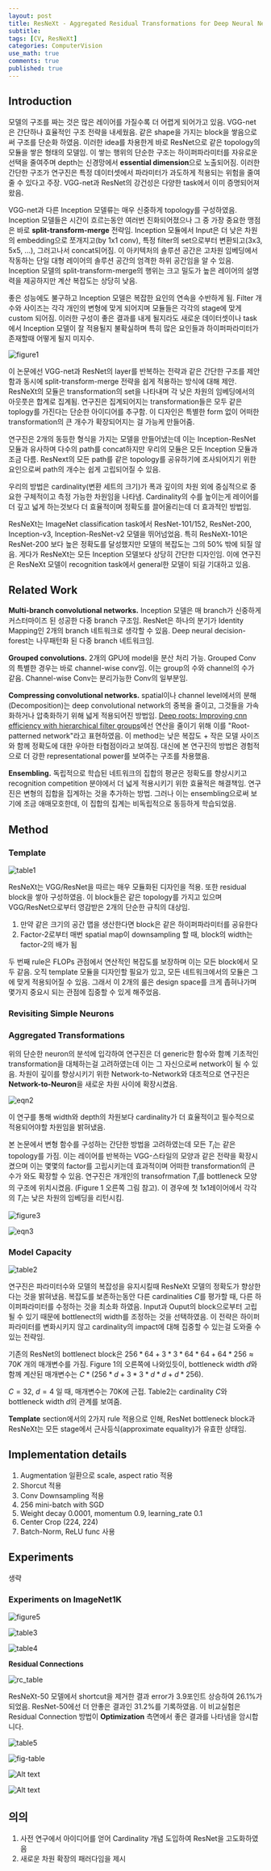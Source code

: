 ```yaml
---
layout: post
title: ResNeXt - Aggregated Residual Transformations for Deep Neural Networks [2017]
subtitle: 
tags: [CV, ResNeXt]
categories: ComputerVision
use_math: true
comments: true
published: true
---
```



## Introduction

모델의 구조를 짜는 것은 많은 레이어를 가질수록 더 어렵게 되어가고 있음. VGG-net은 간단하나 효율적인 구조 전략을 내세웠음. 같은 shape을 가지는 block을 쌓음으로써 구조를 단순화 하였음. 이러한 idea를 차용한게 바로 ResNet으로 같은 topology의 모듈을 쌓은 형태의 모델임. 이 쌓는 행위의 단순한 구조는 하이퍼파라미터를 자유로운 선택을 줄여주며 depth는 신경망에서 **essential dimension**으로 노출되어짐. 이러한 간단한 구조가 연구진은 특정 데이터셋에서 파라미터가 과도하게 적용되는 위험을 줄여줄 수 있다고 주장. VGG-net과 ResNet의 강건성은 다양한 task에서 이미 증명되어져왔음. 

VGG-net과 다른 Inception 모델류는 매우 신중하게 topology를 구성하였음. Inception 모델들은 시간이 흐르는동안 여러번 진화되어졌으나 그 중 가장 중요한 맹점은 바로 **split-transform-merge** 전략임. Inception 모듈에서 Input은 더 낮은 차원의 embedding으로 쪼개지고(by 1x1 conv), 특정 filter의 set으로부터 변환되고(3x3, 5x5, ...), 그러고나서 concat되어짐. 이 아키텍처의 솔루션 공간은 고차원 임베딩에서 작동하는 단일 대형 레이어의 솔루션 공간의 엄격한 하위 공간임을 알 수 있음. Inception 모델의 split-transform-merge의 행위는 크고 밀도가 높은 레이어의 설명력을 제공하지만 계산 복잡도는 상당히 낮음.

좋은 성능에도 불구하고 Inception 모델은 복잡한 요인의 연속을 수반하게 됨. Filter 개수와 사이즈는 각각 개인의 변형에 맞게 되어지며 모듈들은 각각의 stage에 맞게 custom 되어짐. 이러한 구성이 좋은 결과를 내게 될지라도 새로운 데이터셋이나 task에서 Inception 모델이 잘 적용될지 불확실하며 특히 많은 요인들과 하이퍼파라미터가 존재할때 어떻게 될지 미지수.

![figure1](/img/ResNext/figure1.png)

이 논문에선 VGG-net과 ResNet의 layer를 반복하는 전략과 같은 간단한 구조를 제안함과 동시에 split-transform-merge 전략을 쉽게 적용하는 방식에 대해 제안. ResNeXt의 모듈은 transformation의 set을 나타내며 각 낮은 차원의 임베딩에서의 아웃풋은 합계로 집계됨. 연구진은 집계되어지는 transformation들은 모두 같은 toplogy를 가진다는 단순한 아이디어를 추구함. 이 디자인은 특별한 form 없이 어떠한 transformation의 큰 개수가 확장되어지는 걸 가능케 만들어줌.

연구진은 2개의 동등한 형식을 가지는 모델을 만들어냈는데 이는 Inception-ResNet 모듈과 유사하며 다수의 path를 concat하지만 우리의 모듈은 모든 Inception 모듈과 조금 다름. ResNext의 모든 path를 같은 topology를 공유하기에 조사되어지기 위한 요인으로써 path의 개수는 쉽게 고립되어질 수 있음. 

우리의 방법은 cardinality(변환 세트의 크기)가 폭과 깊이의 차원 외에 중심적으로 중요한 구체적이고 측정 가능한 차원임을 나타냄. Cardinality의 수를 높이는게 레이어를 더 깊고 넓게 하는것보다 더 효율적이며 정확도를 끌어올리는데 더 효과적인 방법임.

ResNeXt는 ImageNet classification task에서 ResNet-101/152, ResNet-200, Inception-v3, Inception-ResNet-v2 모델을 뛰어넘었음. 특히 ResNeXt-101은 ResNet-200 보다 높은 정확도를 달성했지만 모델의 복잡도는 그의 50% 밖에 되질 않음. 게다가 ResNeXt는 모든 Inception 모델보다 상당히 간단한 디자인임. 이에 연구진은 ResNeXt 모델이 recognition task에서 general한 모델이 되길 기대하고 있음.

## Related Work

**Multi-branch convolutional networks.** Inception 모델은 매 branch가 신중하게 커스터마이즈 된 성공한 다중 branch 구조임. ResNet은 하나의 분기가 Identity Mapping인 2개의 branch 네트워크로 생각할 수 있음. Deep neural decision-forest는 나무패턴화 된 다중 branch 네트워크임.

**Grouped convolutions.** 2개의 GPU에 model을 분산 처리 가능. Grouped Conv의 특별한 경우는 바로 channel-wise conv임. 이는 group의 수와 channel의 수가 같음. Channel-wise Conv는 분리가능한 Conv의 일부분임.

**Compressing convolutional networks.** spatial이나 channel level에서의 분해(Decomposition)는 deep convolutional network의 중복을 줄이고, 그것들을 가속화하거나 압축화하기 위해 넓게 적용되어진 방법임. [Deep roots: Improving cnn efficiency with hierarchical filter groups](https://arxiv.org/abs/1605.06489)에선 연산을 줄이기 위해 이를 "Root-patterned network"라고 표현하였음. 이 method는 낮은 복잡도 + 작은 모델 사이즈와 함께 정확도에 대한 우아한 타협점이라고 보여짐. 대신에 본 연구진의 방법은 경험적으로 더 강한 representational power를 보여주는 구조를 차용했음.

**Ensembling.** 독립적으로 학습된 네트워크의 집합의 평균은 정확도를 향상시키고 recognition competition 분야에서 더 넓게 적용시키기 위한 효율적은 해결책임. 연구진은 변형의 집합을 집계하는 것을 추가하는 방법. 그러나 이는 ensembling으로써 보기에 조금 애매모호한데, 이 집합의 집계는 비독립적으로 동등하게 학습되었음.

## Method

### Template

![table1](/img/ResNext/table1.png)

ResNeXt는 VGG/ResNet을 따르는 매우 모듈화된 디자인을 적용. 또한 residual block을 쌓아 구성하였음. 이 block들은 같은 topology를 가지고 있으며 VGG/ResNet으로부터 영감받은 2개의 단순한 규칙의 대상임.

1. 만약 같은 크기의 공간 맵을 생산한다면 block은 같은 하이퍼파라미터를 공유한다
2. Factor-2로부터 매번 spatial map이 downsampling 할 때, block의 width는 factor-2의 배가 됨

두 번째 rule은 FLOPs 관점에서 연산적인 복잡도를 보장하며 이는 모든 block에서 모두 같음. 오직 template 모듈을 디자인할 필요가 있고, 모든 네트워크에서의 모듈은 그에 맞게 적용되어질 수 있음. 그래서 이 2개의 룰은 design space를 크게 좁혀나가며 몇가지 중요시 되는 관점에 집중할 수 있게 해주었음. 

### Revisiting Simple Neurons


### Aggregated Transformations

위의 단순한 neuron의 분석에 입각하여 연구진은 더 generic한 함수와 함꼐 기초적인 transformation을 대체하는걸 고려하였는데 이는 그 자신으로써 network이 될 수 있음. 차원이 깊이를 향상시키기 위한 Network-to-Network와 대조적으로 연구진은 **Network-to-Neuron**을 새로운 차원 사이에 확장시켰음. 

![eqn2](/img/ResNext/eqn2.png)

이 연구를 통해 width와 depth의 차원보다 cardinality가 더 효율적이고 필수적으로 적용되어야할 차원임을 밝혀냈음.

본 논문에서 변형 함수를 구성하는 간단한 방법을 고려하였는데 모든 $T_i$는 같은 topology를 가짐. 이는 레이어를 반복하는 VGG-스타일의 모양과 같은 전략을 확장시켰으며 이는 몇몇의 factor를 고립시키는데 효과적이며 어떠한 transformation의 큰 수가 와도 확장할 수 있음. 연구진은 개개인의 transofrmation $T_i$를 bottleneck 모양의 구조에 위치시켰음. (Figure 1 오른쪽 그림 참고). 이 경우에 첫 1x1레이어에서 각각의 $T_i$는 낮은 차원의 임베딩을 리턴시킴.

![figure3](/img/ResNext/figure3.png)

![eqn3](/img/ResNext/eqn3.png)

### Model Capacity

![table2](/img/ResNext/table2.png)

연구진은 파라미터수와 모델의 복잡성을 유지시킬때 ResNeXt 모델의 정확도가 향상한다는 것을 밝혀냈음. 복잡도를 보존하는동안 다른 cardinalities $C$를 평가할 때, 다른 하이퍼파라미터를 수정하는 것을 최소화 하였음. Input과 Ouput의 block으로부터 고립될 수 있기 때문에 bottlenect의 width를 조정하는 것을 선택하였음. 이 전략은 하이퍼파라미터를 변화시키지 않고 cardinality의 impact에 대해 집중할 수 있는걸 도와줄 수 있는 전략임. 

기존의 ResNet의 bottlenect block은 $256*64 + 3*3*64*64 + 64*256 \approx 70K$ 개의 매개변수를 가짐. Figure 1의 오른쪽에 나와있듯이, bottleneck width $d$와 함께 계산된 매개변수는 $C * (256 * d + 3 * 3 * d * d + d * 256)$. 

$C=32$, $d=4$ 일 때, 매개변수는 70K에 근접. Table2는 cardinality $C$와 bottleneck width $d$의 관계를 보여줌. 

**Template** section에서의 2가지 rule 적용으로 인해, ResNet bottleneck block과 ResNeXt는 모든 stage에서 근사등식(approximate equality)가 유효한 상태임. 

## Implementation details

1. Augmentation 일환으로 scale, aspect ratio 적용
2. Shorcut 적용
3. Conv Downsampling 적용
4. 256 mini-batch with SGD
5. Weight decay 0.0001, momentum 0.9, learning_rate 0.1
6. Center Crop (224, 224)
7. Batch-Norm, ReLU func 사용

## Experiments

생략

### Experiments on ImageNet1K
![figure5](/img/ResNext/figure5.png)

![table3](/img/ResNext/table3.png)

![table4](/img/ResNext/table4.png)

**Residual Connections**

![rc_table](/img/ResNext/rc_table.png)

ResNeXt-50 모델에서 shortcut을 제거한 결과 error가 3.9포인트 상승하여 26.1%가 되었음. ResNet-50에선 더 안좋은 결과인 31.2%를 기록하였음. 이 비교실험은 Residual Connection 방법이 **Optimization** 측면에서 좋은 결과를 나타냄을 암시합니다. 


![table5](/img/ResNext/table5.png)

![fig-table](/img/ResNext/fig-table.png)

![Alt text](image.png)

![Alt text](image-1.png)


## 의의

1. 사전 연구에서 아이디어를 얻어 Cardinality 개념 도입하여 ResNet을 고도화하였음
2. 새로운 차원 확장의 패러다임을 제시